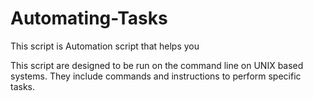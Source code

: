 # Automating-Tasks
This script is Automation script that helps you 

This script are designed to be run on the command line on UNIX based systems. They include commands and instructions to perform specific tasks.
